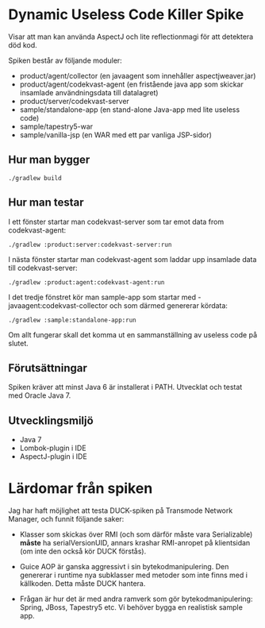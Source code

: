 # Dynamic Useless Code Killer Spike

Visar att man kan använda AspectJ och lite reflectionmagi för att detektera död kod.

Spiken består av följande moduler:

* product/agent/collector (en javaagent som innehåller aspectjweaver.jar)
* product/agent/codekvast-agent (en fristående java app som skickar insamlade användningsdata till datalagret)
* product/server/codekvast-server
* sample/standalone-app (en stand-alone Java-app med lite useless code)
* sample/tapestry5-war
* sample/vanilla-jsp (en WAR med ett par vanliga JSP-sidor)

## Hur man bygger

    ./gradlew build

## Hur man testar

I ett fönster startar man codekvast-server som tar emot data from codekvast-agent:

    ./gradlew :product:server:codekvast-server:run
    
I nästa fönster startar man codekvast-agent som laddar upp insamlade data till codekvast-server:

    ./gradlew :product:agent:codekvast-agent:run

I det tredje fönstret kör man sample-app som startar med -javaagent:codekvast-collector och som därmed genererar kördata:

    ./gradlew :sample:standalone-app:run

Om allt fungerar skall det komma ut en sammanställning av useless code på slutet.

## Förutsättningar

Spiken kräver att minst Java 6 är installerat i PATH.
Utvecklat och testat med Oracle Java 7.

## Utvecklingsmiljö

* Java 7
* Lombok-plugin i IDE
* AspectJ-plugin i IDE

# Lärdomar från spiken

Jag har haft möjlighet att testa DUCK-spiken på Transmode Network Manager, och funnit följande saker:

* Klasser som skickas över RMI (och som därför måste vara Serializable) **måste** ha serialVersionUID, annars krashar RMI-anropet på
klientsidan (om inte den också kör DUCK förstås).

* Guice AOP är ganska aggressivt i sin bytekodmanipulering. Den genererar i runtime nya subklasser med metoder som inte finns med i källkoden.
Detta måste DUCK hantera.

* Frågan är hur det är med andra ramverk som gör bytekodmanipulering: Spring, JBoss, Tapestry5 etc. Vi behöver bygga en realistisk sample app.



